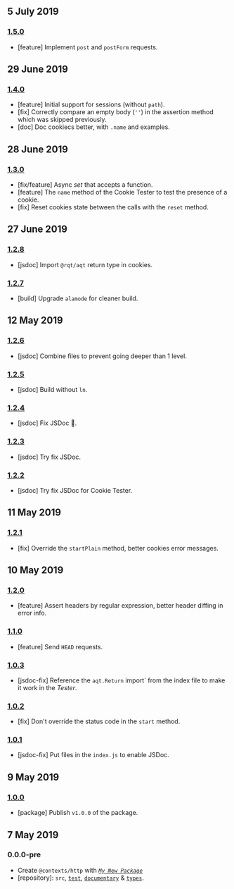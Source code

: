 ## 5 July 2019

### [1.5.0](https://github.com/idiocc/http/compare/v1.4.0...v1.5.0)

- [feature] Implement `post` and `postForm` requests.

## 29 June 2019

### [1.4.0](https://github.com/idiocc/http/compare/v1.3.0...v1.4.0)

- [feature] Initial support for sessions (without `path`).
- [fix] Correctly compare an empty body (`''`) in the assertion method which was skipped previously.
- [doc] Doc cookiecs better, with `.name` and examples.

## 28 June 2019

### [1.3.0](https://github.com/idiocc/http/compare/v1.2.8...v1.3.0)

- [fix/feature] Async _set_ that accepts a function.
- [feature] The `name` method of the Cookie Tester to test the presence of a cookie.
- [fix] Reset cookies state between the calls with the `reset` method.

## 27 June 2019

### [1.2.8](https://github.com/idiocc/http/compare/v1.2.7...v1.2.8)

- [jsdoc] Import `@rqt/aqt` return type in cookies.

### [1.2.7](https://github.com/idiocc/http/compare/v1.2.6...v1.2.7)

- [build] Upgrade `alamode` for cleaner build.

## 12 May 2019

### [1.2.6](https://github.com/idiocc/http/compare/v1.2.5...v1.2.6)

- [jsdoc] Combine files to prevent going deeper than 1 level.

### [1.2.5](https://github.com/idiocc/http/compare/v1.2.4...v1.2.5)

- [jsdoc] Build without `ln`.

### [1.2.4](https://github.com/idiocc/http/compare/v1.2.3...v1.2.4)

- [jsdoc] Fix JSDoc 🤞.

### [1.2.3](https://github.com/idiocc/http/compare/v1.2.2...v1.2.3)

- [jsdoc] Try fix JSDoc.

### [1.2.2](https://github.com/idiocc/http/compare/v1.2.1...v1.2.2)

- [jsdoc] Try fix JSDoc for Cookie Tester.

## 11 May 2019

### [1.2.1](https://github.com/idiocc/http/compare/v1.2.0...v1.2.1)

- [fix] Override the `startPlain` method, better cookies error messages.

## 10 May 2019

### [1.2.0](https://github.com/idiocc/http/compare/v1.1.0...v1.2.0)

- [feature] Assert headers by regular expression, better header diffing in error info.

### [1.1.0](https://github.com/idiocc/http/compare/v1.0.3...v1.1.0)

- [feature] Send `HEAD` requests.

### [1.0.3](https://github.com/idiocc/http/compare/v1.0.2...v1.0.3)

- [jsdoc-fix] Reference the `aqt.Return` import` from the index file to make it work in the _Tester_.

### [1.0.2](https://github.com/idiocc/http/compare/v1.0.1...v1.0.2)

- [fix] Don't override the status code in the `start` method.

### [1.0.1](https://github.com/idiocc/http/compare/v1.0.0...v1.0.1)

- [jsdoc-fix] Put files in the `index.js` to enable JSDoc.

## 9 May 2019

### [1.0.0](https://github.com/idiocc/http/compare/v0.0.0-pre...v1.0.0)

- [package] Publish `v1.0.0` of the package.

## 7 May 2019

### 0.0.0-pre

- Create `@contexts/http` with _[`My New Package`](https://mnpjs.org)_
- [repository]: `src`, [`test`](https://contexttesting.com), [`documentary`](https://readme.page) & [`types`](https://typedef.page).